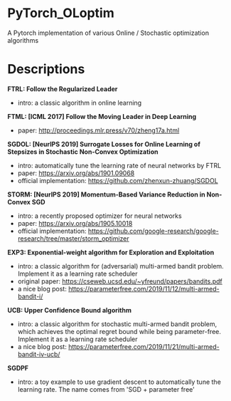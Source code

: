 # PyTorch_OLoptim
A Pytorch implementation of various Online / Stochastic optimization algorithms

# Descriptions

**FTRL: Follow the Regularized Leader**
- intro: a classic algorithm in online learning

**FTML: [ICML 2017] Follow the Moving Leader in Deep Learning**
- paper: http://proceedings.mlr.press/v70/zheng17a.html

**SGDOL: [NeurIPS 2019] Surrogate Losses for Online Learning of Stepsizes in Stochastic Non-Convex Optimization**
- intro: automatically tune the learning rate of neural networks by FTRL
- paper: https://arxiv.org/abs/1901.09068
- official implementation: https://github.com/zhenxun-zhuang/SGDOL

**STORM: [NeurIPS 2019] Momentum-Based Variance Reduction in Non-Convex SGD**
- intro: a recently proposed optimizer for neural networks
- paper: https://arxiv.org/abs/1905.10018
- official implementation: https://github.com/google-research/google-research/tree/master/storm_optimizer

**EXP3: Exponential-weight algorithm for Exploration and Exploitation**
- intro: a classic algorithm for (adversarial) multi-armed bandit problem. Implement it as a learning rate scheduler
- original paper: https://cseweb.ucsd.edu/~yfreund/papers/bandits.pdf
- a nice blog post: https://parameterfree.com/2019/11/12/multi-armed-bandit-i/

**UCB: Upper Confidence Bound algorithm**
- intro: a classic algorithm for stochastic multi-armed bandit problem, which achieves the optimal regret bound while being parameter-free. Implement it as a learning rate scheduler
- a nice blog post: https://parameterfree.com/2019/11/21/multi-armed-bandit-iv-ucb/

**SGDPF**
- intro: a toy example to use gradient descent to automatically tune the learning rate. The name comes from 'SGD + parameter free'
